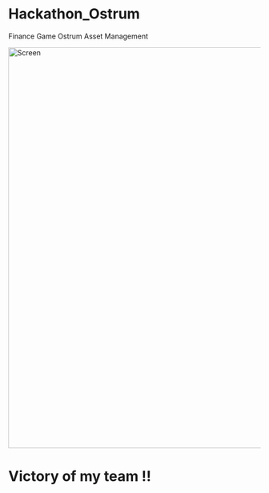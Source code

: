 # Hackathon_Ostrum
Finance Game Ostrum Asset Management

<img width="800" alt="Screen" src="https://user-images.githubusercontent.com/55435176/196641698-313179ca-c96b-4732-a4ea-7d09722f78b5.PNG">


# Victory of my team !!


